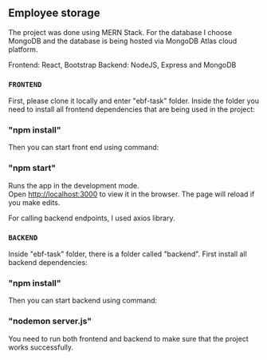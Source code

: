 
## Employee storage

The project was done using MERN Stack. For the database I choose MongoDB and the database is being hosted via MongoDB Atlas cloud platform.

Frontend: React, Bootstrap
Backend: NodeJS, Express and MongoDB

### `FRONTEND`

First, please clone it locally and enter "ebf-task" folder. Inside the folder you need to install all frontend dependencies that are being used in the project:

### "npm install"

Then you can start front end using command:

### "npm start"

Runs the app in the development mode.<br />
Open [http://localhost:3000](http://localhost:3000) to view it in the browser.
The page will reload if you make edits.<br />

For calling backend endpoints, I used axios library.

### `BACKEND`

Inside "ebf-task" folder, there is a folder called "backend". First install all backend dependencies:

### "npm install"

Then you can start backend using command:

### "nodemon server.js"

You need to run both frontend and backend to make sure that the project works successfully.
